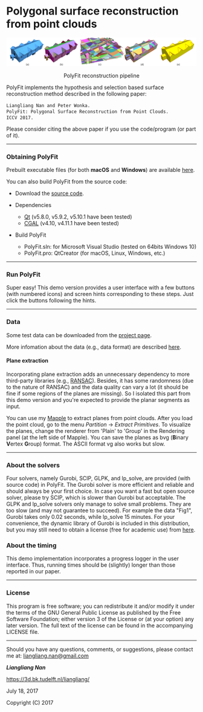 # Polygonal surface reconstruction from point clouds

![](polyfit.png)
<p align="center">PolyFit reconstruction pipeline</p>

PolyFit implements the hypothesis and selection based surface reconstruction method described in the following paper:
```
Liangliang Nan and Peter Wonka. 
PolyFit: Polygonal Surface Reconstruction from Point Clouds. 
ICCV 2017.
```
Please consider citing the above paper if you use the code/program (or part of it). 

---

### Obtaining PolyFit
Prebuilt executable files (for both **macOS** and **Windows**) are available [here](https://github.com/LiangliangNan/PolyFit/releases). 
  
You can also build PolyFit from the source code:
   
* Download the [source code](https://github.com/LiangliangNan/PolyFit).
* Dependencies
  - [Qt](https://www.qt.io/) (v5.8.0, v5.9.2, v5.10.1 have been tested)
  - [CGAL](http://www.cgal.org/index.html) (v4.10, v4.11.1 have been tested)
   
* Build PolyFit 
  - PolyFit.sln: for Microsoft Visual Studio (tested on 64bits Windows 10)
  - PolyFit.pro: QtCreator (for macOS, Linux, Windows, etc.)
  
---

### Run PolyFit
Super easy! This demo version provides a user interface with a few buttons (with numbered icons) and screen hints corresponding to these steps. Just click the buttons following the hints.

---

### Data
Some test data can be downloaded from the [project page](https://3d.bk.tudelft.nl/liangliang/publications/2017/polyfit/polyfit.html).

More infomation about the data (e.g., data format) are described [here](https://github.com/LiangliangNan/PolyFit/blob/master/ReadMe-data.md).

#### Plane extraction
Incorporating plane extraction adds an unnecessary dependency to more third-party libraries (e.g., [RANSAC](http://cg.cs.uni-bonn.de/en/publications/paper-details/schnabel-2007-efficient/)). Besides, it has some randomness (due to the nature of RANSAC) and the data quality can vary a lot (it should be fine if some regions of the planes are missing). So I isolated this part from this demo version and you're expected to provide the planar segments as input. 

You can use my [Mapple](https://3d.bk.tudelft.nl/liangliang/software.html) to extract planes from point clouds. After you load the point cloud, go to the menu *Partition* -> *Extract Primitives*. To visualize the planes, change the renderer from 'Plain' to 'Group' in the Rendering panel (at the left side of Mapple). You can save the planes as bvg (**B**inary **V**ertex **G**roup) format. The ASCII format vg also works but slow.

---

### About the solvers
Four solvers, namely Gurobi, SCIP, GLPK, and lp_solve, are provided (with source code) in PolyFit. The Gurobi solver is more efficient and reliable and should always be your first choice. In case you want a fast but open source solver, please try SCIP, which is slower than Gurobi but acceptable. The GLPK and lp_solve solvers only manage to solve small problems. They are too slow (and may not guarantee to succeed). For example the data "Fig1", Gurobi takes only 0.02 seconds, while lp_solve 15 minutes. For your convenience, the dynamic library of Gurobi is included in this distribution, but you may still need to obtain a license (free for academic use) from [here](https://user.gurobi.com/download/licenses/free-academic). 
      
### About the timing
This demo implementation incorporates a progress logger in the user interface. Thus, running times should be (slightly) longer than those reported in our paper.  

---

### License
This program is free software; you can redistribute it and/or modify it under the terms of the GNU General Public License as published by the Free Software Foundation; either version 3 of the License or (at your option) any later version. The full text of the license can be found in the accompanying LICENSE file.

---

Should you have any questions, comments, or suggestions, please contact me at: 
liangliang.nan@gmail.com

**_Liangliang Nan_**

https://3d.bk.tudelft.nl/liangliang/

July 18, 2017

Copyright (C) 2017 
